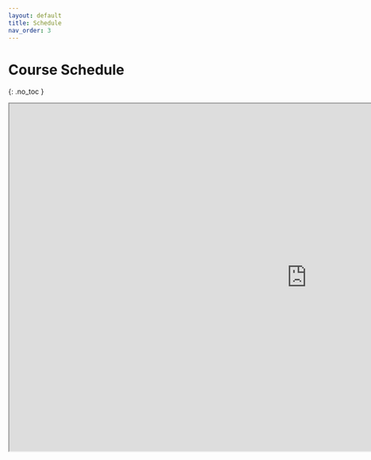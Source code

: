 ```yaml
---
layout: default
title: Schedule
nav_order: 3
---
```


# Course Schedule
{: .no_toc }

<iframe src="https://docs.google.com/spreadsheets/d/e/2PACX-1vTS96bBgrbNh4xl-3-_1Dc58ICMHzNm2FVoinbQk3Kn5N1Wn_1Pd06bPqhIQgswhu1qD7pB5O0-jll3/pubhtml?gid=0&amp;single=true&amp;widget=true&amp;headers=false" width="1200" height="700"></iframe>